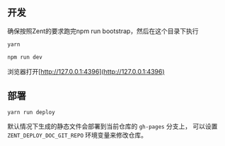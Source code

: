 ## 开发

确保按照Zent的要求跑完npm run bootstrap，然后在这个目录下执行

```bash
yarn

npm run dev
```

浏览器打开[http://127.0.0.1:4396](http://127.0.0.1:4396)

## 部署

`yarn run deploy`

默认情况下生成的静态文件会部署到当前仓库的 `gh-pages` 分支上， 可以设置 `ZENT_DEPLOY_DOC_GIT_REPO` 环境变量来修改仓库。
